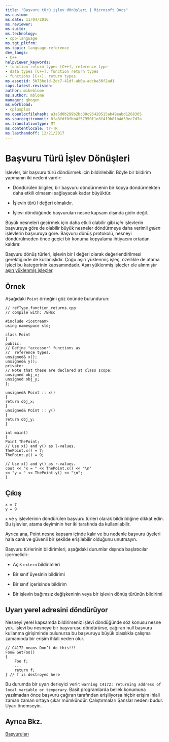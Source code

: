 ```yaml
---
title: "Başvuru türü işlev dönüşleri | Microsoft Docs"
ms.custom: 
ms.date: 11/04/2016
ms.reviewer: 
ms.suite: 
ms.technology:
- cpp-language
ms.tgt_pltfrm: 
ms.topic: language-reference
dev_langs:
- C++
helpviewer_keywords:
- function return types [C++], reference type
- data types [C++], function return types
- functions [C++], return types
ms.assetid: 5b73be1d-2dc7-41df-ab0a-adcba36f2ad1
caps.latest.revision: 
author: mikeblome
ms.author: mblome
manager: ghogen
ms.workload:
- cplusplus
ms.openlocfilehash: a3a5d0b299b2bc38c95420515ab49eabd1268305
ms.sourcegitcommit: 8fa8fdf0fbb4f57950f1e8f4f9b81b4d39ec7d7a
ms.translationtype: MT
ms.contentlocale: tr-TR
ms.lasthandoff: 12/21/2017
---
```

# <a name="reference-type-function-returns"></a>Başvuru Türü İşlev Dönüşleri
İşlevler, bir başvuru türü döndürmek için bildirilebilir. Böyle bir bildirim yapmanın iki nedeni vardır:  
  
-   Döndürülen bilgiler, bir başvuru döndürmenin bir kopya döndürmekten daha etkili olmasını sağlayacak kadar büyüktür.  
  
-   İşlevin türü l değeri olmalıdır.  
  
-   İşlevi döndüğünde başvurulan nesne kapsam dışında gidin değil.  
  
 Büyük nesneleri geçirmek için daha etkili olabilir gibi *için* işlevlerin başvuruya göre de olabilir büyük nesneler döndürmeye daha verimli *gelen* işlevlerin başvuruya göre. Başvuru dönüş protokolü, nesneyi döndürülmeden önce geçici bir konuma kopyalama ihtiyacını ortadan kaldırır.  
  
 Başvuru dönüş türleri, işlevin bir l değeri olarak değerlendirilmesi gerektiğinde de kullanışlıdır. Çoğu aşırı yüklenmiş işleç, özellikle de atama işleci bu kategorinin kapsamındadır. Aşırı yüklenmiş işleçler ele alınmıştır [aşırı yüklenmiş işleçler](../cpp/operator-overloading.md).  
  
## <a name="example"></a>Örnek  
 Aşağıdaki `Point` örneğini göz önünde bulundurun:  
  
```  
// refType_function_returns.cpp  
// compile with: /EHsc  
  
#include <iostream>  
using namespace std;  
  
class Point  
{  
public:  
// Define "accessor" functions as  
//  reference types.  
unsigned& x();  
unsigned& y();  
private:  
// Note that these are declared at class scope:  
unsigned obj_x;   
unsigned obj_y;   
};  
  
unsigned& Point :: x()  
{  
return obj_x;  
}  
unsigned& Point :: y()  
{  
return obj_y;  
}  
  
int main()  
{  
Point ThePoint;  
// Use x() and y() as l-values.  
ThePoint.x() = 7;  
ThePoint.y() = 9;  
  
// Use x() and y() as r-values.  
cout << "x = " << ThePoint.x() << "\n"  
<< "y = " << ThePoint.y() << "\n";  
}  
```  
  
## <a name="output"></a>Çıkış  
  
```  
x = 7  
y = 9  
```  
  
 `x` ve `y` işlevlerinin döndürülen başvuru türleri olarak bildirildiğine dikkat edin. Bu işlevler, atama deyiminin her iki tarafında da kullanılabilir.  
  
 Ayrıca ana, Point nesne kapsam içinde kalır ve bu nedenle başvuru üyeleri hala canlı ve güvenli bir şekilde erişilebilir olduğunu unutmayın.  
  
 Başvuru türlerinin bildirimleri, aşağıdaki durumlar dışında başlatıcılar içermelidir:  
  
-   Açık `extern` bildirimleri  
  
-   Bir sınıf üyesinin bildirimi  
  
-   Bir sınıf içerisinde bildirim  
  
-   Bir işlevin bağımsız değişkeninin veya bir işlevin dönüş türünün bildirimi  
  
## <a name="caution-returning-address-of-local"></a>Uyarı yerel adresini döndürüyor  
 Nesneyi yerel kapsamda bildirirseniz işlevi döndüğünde söz konusu nesne yok. İşlevi bu nesneye bir başvurusu döndürürse, çağıran null başvuru kullanma girişiminde bulunursa bu başvuruyu büyük olasılıkla çalışma zamanında bir erişim ihlali neden olur.  
  
```  
// C4172 means Don’t do this!!!  
Foo& GetFoo()  
{  
    Foo f;  
    ...  
    return f;  
} // f is destroyed here  
```  
  
 Bu durumda bir uyarı derleyici verir: `warning C4172: returning address of local variable or temporary`. Basit programlarda bellek konumuna yazılmadan önce başvuru çağıran tarafından erişiliyorsa hiçbir erişim ihlali zaman zaman ortaya çıkar mümkündür. Çalıştırmaları Şanslar nedeni budur. Uyarı önemseyin.  
  
## <a name="see-also"></a>Ayrıca Bkz.  
 [Başvuruları](../cpp/references-cpp.md)
